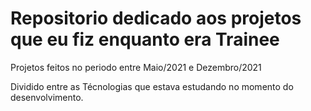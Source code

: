 # Repositorio dedicado aos projetos que eu fiz enquanto era Trainee 
Projetos feitos no periodo entre  Maio/2021 e Dezembro/2021

Dividido entre as Técnologias que estava estudando no momento do desenvolvimento.
